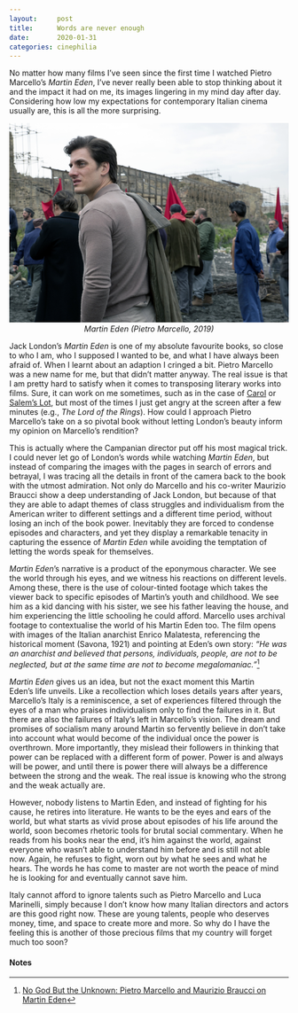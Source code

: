 ```yaml
---
layout:     post
title:      Words are never enough
date:       2020-01-31
categories: cinephilia
---
```


No matter how many films I’ve seen since the first time I watched Pietro
Marcello’s *Martin Eden*, I’ve never really been able to stop thinking about it
and the impact it had on me, its images lingering in my mind day after day.
Considering how low my expectations for contemporary Italian cinema usually are,
this is all the more surprising.

<!--more-->

<p align="center">
    <img src="/assets/images/2020-01-31-martin-eden.png">
    <br>
    <em>Martin Eden (Pietro Marcello, 2019)</em>
</p>

Jack London’s *Martin Eden* is one of my absolute favourite books, so close to who
I am, who I supposed I wanted to be, and what I have always been afraid of. When
I learnt about an adaption I cringed a bit. Pietro Marcello was a new name for
me, but that didn’t matter anyway. The real issue is that I am pretty hard to
satisfy when it comes to transposing literary works into films. Sure, it can
work on me sometimes, such as in the case of [Carol](https://www.filmsinwords.eu/cinephilia/2019/12/19/connection.html) or [Salem’s Lot](https://www.filmsinwords.eu/cinephilia/2019/05/28/hooper.html), but most of
the times I just get angry at the screen after a few minutes (e.g., *The Lord of
the Rings*). How could I approach Pietro Marcello’s take on a so pivotal book
without letting London’s beauty inform my opinion on Marcello’s rendition?

This is actually where the Campanian director put off his most magical trick.
I could never let go of London’s words while watching *Martin Eden*, but instead
of comparing the images with the pages in search of errors and betrayal, I was
tracing all the details in front of the camera back to the book with the utmost
admiration. Not only do Marcello and his co-writer Maurizio Braucci show a deep
understanding of Jack London, but because of that they are able to adapt themes
of class struggles and individualism from the American writer to different
settings and a different time period, without losing an inch of the book power.
Inevitably they are forced to condense episodes and characters, and yet they
display a remarkable tenacity in capturing the essence of *Martin Eden* while
avoiding the temptation of letting the words speak for themselves.

*Martin Eden*’s narrative is a product of the eponymous character. We see the
world through his eyes, and we witness his reactions on different levels. Among
these, there is the use of colour-tinted footage which takes the viewer back to
specific episodes of Martin’s youth and childhood. We see him as a kid dancing
with his sister, we see his father leaving the house, and him experiencing the
little schooling he could afford. Marcello uses archival footage to
contextualise the world of his Martin Eden too. The film opens with images of
the Italian anarchist Enrico Malatesta, referencing the historical moment
(Savona, 1921) and pointing at Eden’s own story: *“He was an anarchist and
believed that persons, individuals, people, are not to be neglected, but at the
same time are not to become megalomaniac.”*[^1]

*Martin Eden* gives us an idea, but not the exact moment this Martin Eden’s life
unveils. Like a recollection which loses details years after years,
Marcello’s Italy is a reminiscence, a set of experiences filtered through the
eyes of a man who praises individualism only to find the failures in it. But
there are also the failures of Italy’s left in Marcello’s vision. The dream and
promises of socialism many around Martin so fervently believe in don’t take into
account what would become of the individual once the power is overthrown. More
importantly, they mislead their followers in thinking that power can be replaced
with a different form of power. Power is and always will be power, and until
there is power there will always be a difference between the strong and the
weak. The real issue is knowing who the strong and the weak actually are.

However, nobody listens to Martin Eden, and instead of fighting for his cause,
he retires into literature. He wants to be the eyes and ears of the world, but
what starts as vivid prose about episodes of his life around the world, soon
becomes rhetoric tools for brutal social commentary. When he reads from his
books near the end, it’s him against the world, against everyone who wasn’t able
to understand him before and is still not able now. Again, he refuses to fight,
worn out by what he sees and what he hears. The words he has come to master are
not worth the peace of mind he is looking for and eventually cannot save him.

Italy cannot afford to ignore talents such as Pietro Marcello and Luca
Marinelli, simply because I don’t know how many Italian directors and actors are
this good right now. These are young talents, people who deserves money, time,
and space to create more and more. So why do I have the feeling this is another
of those precious films that my country will forget much too soon?

#### Notes ####

[^1]: [No God But the Unknown: Pietro Marcello and Maurizio Braucci on Martin Eden](https://cinema-scope.com/cinema-scope-magazine/no-god-but-the-unknown-pietro-marcello-and-maurizio-braucci-on-martin-eden/)
